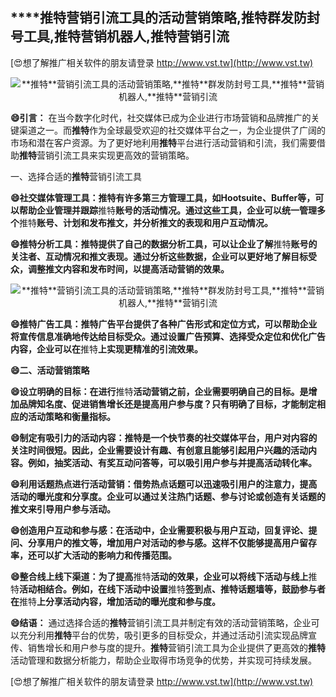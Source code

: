 ## ****推特**营销引流工具的活动营销策略,**推特**群发防封号工具,**推特**营销机器人,**推特**营销引流**

[😍想了解推广相关软件的朋友请登录 http://www.vst.tw](http://www.vst.tw)

 <center><img src="https://vst.tw/MP4/tuiguang/png/5.png" alt="**推特**营销引流工具的活动营销策略,**推特**群发防封号工具,**推特**营销机器人,**推特**营销引流"></center>

**😄引言：**
在当今数字化时代，社交媒体已成为企业进行市场营销和品牌推广的关键渠道之一。而**推特**作为全球最受欢迎的社交媒体平台之一，为企业提供了广阔的市场和潜在客户资源。为了更好地利用**推特**平台进行活动营销和引流，我们需要借助**推特**营销引流工具来实现更高效的营销策略。

一、选择合适的**推特**营销引流工具

**😄社交媒体管理工具：**推特**有许多第三方管理工具，如Hootsuite、Buffer等，可以帮助企业管理并跟踪**推特**账号的活动情况。通过这些工具，企业可以统一管理多个**推特**账号、计划和发布推文，并分析推文的表现和用户互动情况。**

**😄**推特**分析工具：**推特**提供了自己的数据分析工具，可以让企业了解**推特**账号的关注者、互动情况和推文表现。通过分析这些数据，企业可以更好地了解目标受众，调整推文内容和发布时间，以提高活动营销的效果。**

 <center><img src="https://vst.tw/MP4/tuiguang/png/3.png" alt="**推特**营销引流工具的活动营销策略,**推特**群发防封号工具,**推特**营销机器人,**推特**营销引流"></center>

**😄**推特**广告工具：**推特**广告平台提供了各种广告形式和定位方式，可以帮助企业将宣传信息准确地传达给目标受众。通过设置广告预算、选择受众定位和优化广告内容，企业可以在**推特**上实现更精准的引流效果。**

**😄二、活动营销策略**

**😄设立明确的目标：在进行**推特**活动营销之前，企业需要明确自己的目标。是增加品牌知名度、促进销售增长还是提高用户参与度？只有明确了目标，才能制定相应的活动策略和衡量指标。**

**😄制定有吸引力的活动内容：**推特**是一个快节奏的社交媒体平台，用户对内容的关注时间很短。因此，企业需要设计有趣、有创意且能够引起用户兴趣的活动内容。例如，抽奖活动、有奖互动问答等，可以吸引用户参与并提高活动转化率。**

**😄利用话题热点进行活动营销：借势热点话题可以迅速吸引用户的注意力，提高活动的曝光度和分享度。企业可以通过关注热门话题、参与讨论或创造有关话题的推文来引导用户参与活动。**

**😄创造用户互动和参与感：在活动中，企业需要积极与用户互动，回复评论、提问、分享用户的推文等，增加用户对活动的参与感。这样不仅能够提高用户留存率，还可以扩大活动的影响力和传播范围。**

**😄整合线上线下渠道：为了提高**推特**活动的效果，企业可以将线下活动与线上**推特**活动相结合。例如，在线下活动中设置**推特**签到点、**推特**话题墙等，鼓励参与者在**推特**上分享活动内容，增加活动的曝光度和参与度。**

**😄结语：**
通过选择合适的**推特**营销引流工具并制定有效的活动营销策略，企业可以充分利用**推特**平台的优势，吸引更多的目标受众，并通过活动引流实现品牌宣传、销售增长和用户参与度的提升。**推特**营销引流工具为企业提供了更高效的**推特**活动管理和数据分析能力，帮助企业取得市场竞争的优势，并实现可持续发展。

[😍想了解推广相关软件的朋友请登录 http://www.vst.tw](http://www.vst.tw)



